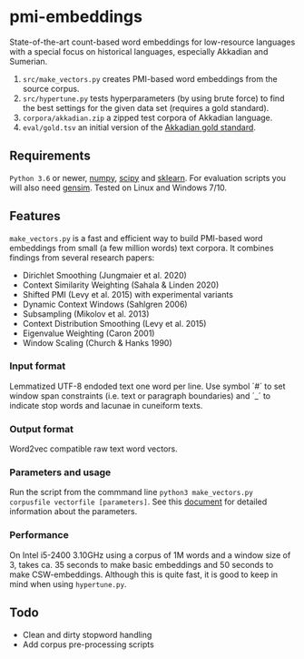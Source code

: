 # pmi-embeddings
State-of-the-art count-based word embeddings for low-resource languages with a special focus on historical languages, especially Akkadian and Sumerian.

1. ```src/make_vectors.py``` creates PMI-based word embeddings from the source corpus.
2. ```src/hypertune.py``` tests hyperparameters (by using brute force) to find the best settings for the given data set (requires a gold standard).
3. ```corpora/akkadian.zip``` a zipped test corpora of Akkadian language.
3. ```eval/gold.tsv``` an initial version of the [Akkadian gold standard](https://www.helsinki.fi/en/news/language-culture/creating-a-gold-standard-for-akkadian-word-embeddings).

## Requirements
```Python 3.6``` or newer, [numpy](https://numpy.org/), [scipy](https://www.scipy.org/) and [sklearn](https://scikit-learn.org/stable/). For evaluation scripts you will also need [gensim](https://pypi.org/project/gensim/). Tested on Linux and Windows 7/10.

## Features
```make_vectors.py``` is a fast and efficient way to build PMI-based word embeddings from small (a few million words) text corpora. It combines findings from several research papers:

+ Dirichlet Smoothing (Jungmaier et al. 2020)
+ Context Similarity Weighting (Sahala & Linden 2020)
+ Shifted PMI (Levy et al. 2015) with experimental variants
+ Dynamic Context Windows (Sahlgren 2006)
+ Subsampling (Mikolov et al. 2013)
+ Context Distribution Smoothing (Levy et al. 2015)
+ Eigenvalue Weighting (Caron 2001)
+ Window Scaling (Church & Hanks 1990)

### Input format
Lemmatized UTF-8 endoded text one word per line. Use symbol ´#´ to set window span constraints (i.e. text or paragraph boundaries) and ´_´ to indicate stop words and lacunae in cuneiform texts.

### Output format
Word2vec compatible raw text word vectors.

### Parameters and usage
Run the script from the commmand line ```python3 make_vectors.py corpusfile vectorfile [parameters]```. See this [document](https://docs.google.com/document/d/1TjVWqrhalCDjkOQf-JLk1jmC6N83MWGUIEVjbJpm9Es) for detailed information about the parameters. 

### Performance
On Intel i5-2400 3.10GHz using a corpus of 1M words and a window size of 3, takes ca. 35 seconds to make basic embeddings and 50 seconds to make CSW-embeddings. Although this is quite fast, it is good to keep in mind when using ```hypertune.py```.

## Todo
+ Clean and dirty stopword handling
+ Add corpus pre-processing scripts


